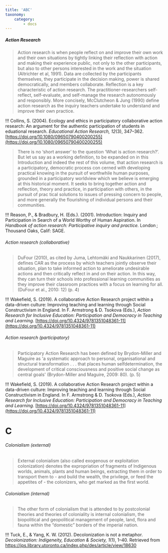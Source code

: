 ```yaml
---
title: 'ABC'
taxonomy:
    category:
        - docs
---
```


##### Action Research

> Action research is when people reflect on and improve their own work and their own situations by tightly linking their reflection with action and making their experience public, not only to the other participants, but also to other persons interested in the work and the situation (Altrichter et al, 1991). Data are collected by the participants themselves, they participate in the decision making, power is shared democratically, and members collaborate. Reflection is a key characteristic of action research. The practitioner-researchers self-reflect, self-evaluate, and self-manage the research autonomously and responsibly. More concisely, McClutcheon & Jung (1990) define action research as the inquiry teachers undertake to understand and improve their own practice.

!!! Collins, S. (2004). Ecology and ethics in participatory collaborative action research: An argument for the authentic participation of students in eduational research. *Educational Action Research, 12*(3), 347–362. [https://doi.org/10.1080/09650790400200255](https://doi.org/10.1080/09650790400200255)

> There is no ‘short answer’ to the question ‘What is action research?’. But let us say as a working definition, to be expanded on in this Introduction and indeed the rest of this volume, that action research is a participatory, democratic process con cerned with developing practical knowing in the pursuit of worthwhile human purposes, grounded in a participatory worldview which we believe is emerging at this historical moment. It seeks to bring together action and reflection, theory and practice, in participation with others, in the pursuit of prac tical solutions to issues of pressing concern to people, and more generally the flourishing of individual persons and their communities.

!!! Reason, P., & Bradbury, H. (Eds.). (2001). Introduction: Inquiry and Participation in Search of a World Worthy of Human Aspiration. In *Handbook of action research: Participative inquiry and practice.* London ; Thousand Oaks, Calif: SAGE.


###### Action research (collaborative)

> DuFour (2010), as cited by Juma, Lehtomäki and Naukkarinen (2017), defines CAR as the process by which teachers jointly observe their situation, plan to take informed action to ameliorate undesirable actions and then critically reflect in and on their action. In this way, they can turn their schools into professional learning communities as they improve their classroom practices with a focus on learning for all. (DuFour et al., 2010: 12) (p. 4)

!!! Wakefield, S. (2019). A collaborative Action Research project within a data-driven culture: Improving teaching and learning through Social Constructivism in England. In F. Armstrong & D. Tsokova (Eds.), *Action Research for Inclusive Education: Participation and Democracy in Teaching and Learning.* [https://doi.org/10.4324/9781351048361-11](https://doi.org/10.4324/9781351048361-11)

###### Action research (participatory)

> Participatory Action Research has been defined by Brydon-Miller and Maguire as 'a systematic approach to personal, organisational and structural transformation . . . that places human selfdetermination, the development of critical consciousness and positive social change as central goals' (Brydon-Miller and Maguire, 2009: 80). (p. 5)

!!! Wakefield, S. (2019). A collaborative Action Research project within a data-driven culture: Improving teaching and learning through Social Constructivism in England. In F. Armstrong & D. Tsokova (Eds.), *Action Research for Inclusive Education: Participation and Democracy in Teaching and Learning.* [https://doi.org/10.4324/9781351048361-11](https://doi.org/10.4324/9781351048361-11)

# C

###### Colonialism (external)

> External colonialism (also called exogenous or exploitation colonization) denotes the expropriation of fragments of Indigenous worlds, animals, plants and human beings, extracting them in order to transport them to - and build the wealth, the privilege, or feed the appetites of - the colonizers, who get marked as the first world.

###### Colonialism (internal)

> The other form of colonialism that is attended to by postcolonial theories and theories of coloniality is internal colonialism, the biopolitical and geopolitical management of people, land, flora and fauna within the “domestic” borders of the imperial nation.

!!! Tuck, E., & Yang, K. W. (2012). Decolonization is not a metaphor. *Decolonization: Indigeneity, Education & Society, 1*(1), 1–40. Retrieved from <https://jps.library.utoronto.ca/index.php/des/article/view/18630>
